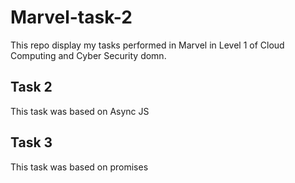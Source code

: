 # Marvel-task-2
This repo display my tasks performed in Marvel in Level 1 of Cloud Computing and Cyber Security domn.
## Task 2 
This task was based on Async JS
## Task 3
This task was based on promises 
